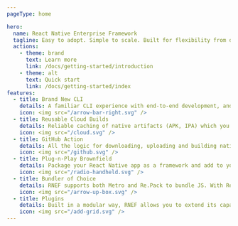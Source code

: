 ```yaml
---
pageType: home

hero:
  name: React Native Enterprise Framework
  tagline: Easy to adopt. Simple to scale. Built for flexibility from day one
  actions:
    - theme: brand
      text: Learn more
      link: /docs/getting-started/introduction
    - theme: alt
      text: Quick start
      link: /docs/getting-started/index
features:
  - title: Brand New CLI
    details: A familiar CLI experience with end-to-end development, and build workflows. Get started in minutes
    icon: <img src="/arrow-bar-right.svg" />
  - title: Reusable Cloud Builds
    details: Reliable caching of native artifacts (APK, IPA) which you can store where you like, or use our out-of-the-box integrations with GitHub, S3, and R2
    icon: <img src="/cloud.svg" />
  - title: GitHub Action
    details: All the logic for downloading, uploading and building native build artifacts for iOS (APP, IPA) and Android (APK, AAB)
    icon: <img src="/github.svg" />
  - title: Plug-n-Play Brownfield
    details: Package your React Native app as a framework and add to your iOS and Android apps as you would any other library
    icon: <img src="/radio-handheld.svg" />
  - title: Bundler of Choice
    details: RNEF supports both Metro and Re.Pack to bundle JS. With Re.Pack you can build Super Apps and Mobile Microfrontends
    icon: <img src="/arrow-up-box.svg" />
  - title: Plugins
    details: Built in a modular way, RNEF allows you to extend its capabilities via plugins that integrate with CLI and native templates
    icon: <img src="/add-grid.svg" />
---
```

